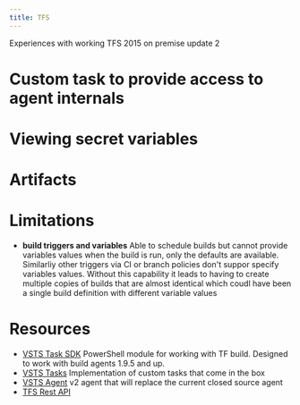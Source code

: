 ```yaml
---
title: TFS
---
```


Experiences with working TFS 2015 on premise update 2

# Custom task to provide access to agent internals

# Viewing secret variables

# Artifacts

# Limitations

* **build triggers and variables**  Able to schedule builds but cannot provide variables values when the build is run, only the defaults are available.  Similarliy other triggers via CI or branch policies don't suppor specify variables values.   Without this capability it leads to having to create multiple copies of builds that are almost identical which coudl have been a single build definition with different variable values

# Resources

* [VSTS Task SDK](https://github.com/Microsoft/vsts-task-lib)  PowerShell module for working with TF build.  Designed to work with build agents 1.9.5 and up.  
* [VSTS Tasks](https://github.com/Microsoft/vsts-tasks) Implementation of custom tasks that come in the box
* [VSTS Agent](https://github.com/Microsoft/vsts-agent/) v2 agent that will replace the current closed source agent
* [TFS Rest API](https://www.visualstudio.com/en-us/docs/integrate/api/overview)